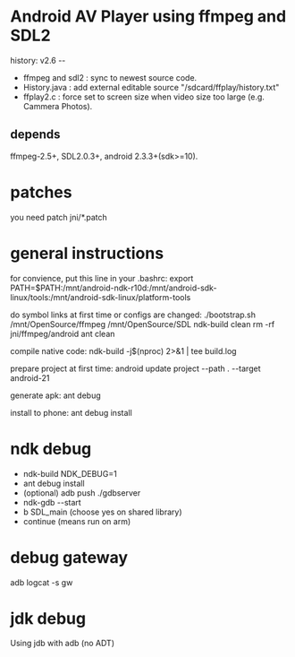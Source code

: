 # Android AV Player using ffmpeg and SDL2

history:
v2.6 -- 
 * ffmpeg and sdl2 : sync to newest source code.
 * History.java : add external editable source "/sdcard/ffplay/history.txt"
 * ffplay2.c : force set to screen size when video size too large (e.g. Cammera Photos).

## depends
ffmpeg-2.5+, SDL2.0.3+, android 2.3.3+(sdk>=10).

# patches 
you need patch jni/*.patch

# general instructions
for convience, put this line in your .bashrc:
export PATH=$PATH:/mnt/android-ndk-r10d:/mnt/android-sdk-linux/tools:/mnt/android-sdk-linux/platform-tools

do symbol links at first time or configs are changed:
./bootstrap.sh /mnt/OpenSource/ffmpeg /mnt/OpenSource/SDL
ndk-build clean
rm -rf jni/ffmpeg/android
ant clean

compile native code:
ndk-build -j$(nproc) 2>&1 | tee build.log

prepare project at first time:
android update project --path . --target android-21

generate apk:
ant debug

install to phone:
ant debug install

# ndk debug
* ndk-build NDK_DEBUG=1
* ant debug install
* (optional) adb push ./gdbserver
* ndk-gdb --start
* b SDL_main (choose yes on shared library)
* continue (means run on arm)

# debug gateway
adb logcat -s gw

# jdk debug
Using jdb with adb (no ADT)
